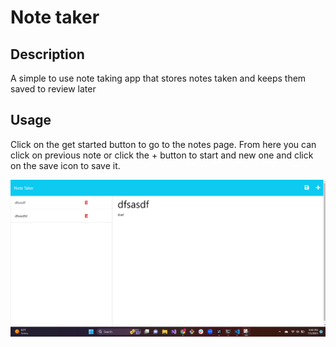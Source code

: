 # Note taker

## Description

A simple to use note taking app that stores notes taken and keeps them saved to review later


## Usage

Click on the get started button to go to the notes page. From here you can click on previous note or click the + button to start and new one and click on the save icon to save it.

![example screenchot](/public/assets/notes.png)

